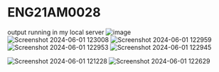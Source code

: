 # ENG21AM0028
output 
running in my local server
![image](https://github.com/DarshanAnand007/ENG21AM0028/assets/93935699/a5b41212-ab8f-448a-951d-232b46781108)
![Screenshot 2024-06-01 123008](https://github.com/DarshanAnand007/ENG21AM0028/assets/93935699/e165946e-8d57-459a-81f2-d620ab9aa07b)
![Screenshot 2024-06-01 122959](https://github.com/DarshanAnand007/ENG21AM0028/assets/93935699/00b287f2-cbdc-413c-932b-571a03b439f9)
![Screenshot 2024-06-01 122953](https://github.com/DarshanAnand007/ENG21AM0028/assets/93935699/6a2b86dd-6b33-4067-82e6-f11bf1f5ff35)
![Screenshot 2024-06-01 122945](https://github.com/DarshanAnand007/ENG21AM0028/assets/93935699/f3d69397-94f5-49d0-b744-49298d4bf5dd)



![Screenshot 2024-06-01 121228](https://github.com/DarshanAnand007/ENG21AM0028/assets/93935699/5e43c7c3-7d98-489e-bb5f-f1ae9d201750)
![Screenshot 2024-06-01 122629](https://github.com/DarshanAnand007/ENG21AM0028/assets/93935699/533b7c55-840f-4a5d-ba47-a3e06ba693b1)
